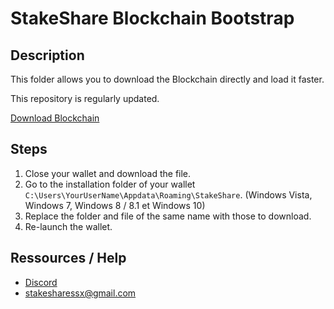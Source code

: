 # StakeShare Blockchain Bootstrap 

## Description

This folder allows you to download the Blockchain directly and load it faster.

This repository is regularly updated.

[Download Blockchain](https://mega.nz/#!6I5jAQ6S!gDqg9WwwGfDH225x_iqnYsMyqJt4vd7V23Eb4wVGZS4)

## Steps

1. Close your wallet and download the file.
2. Go to the installation folder of your wallet `C:\Users\YourUserName\Appdata\Roaming\StakeShare`.
(Windows Vista, Windows 7, Windows 8 / 8.1 et Windows 10)
3. Replace the folder and file of the same name with those to download.
4. Re-launch the wallet.

## Ressources / Help

- [Discord](localhost:8000/)
- stakesharessx@gmail.com
